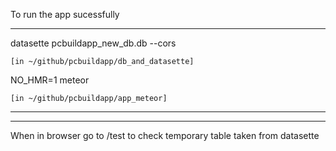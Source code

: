 To run the app sucessfully

___________________________________________________________________________


datasette pcbuildapp_new_db.db --cors 

    [in ~/github/pcbuildapp/db_and_datasette]

NO_HMR=1 meteor

    [in ~/github/pcbuildapp/app_meteor]


___________________________________________________________________________
___________________________________________________________________________

When in browser go to /test to check temporary table taken from datasette
